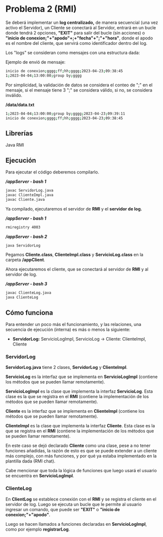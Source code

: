 # Problema 2 (RMI)

Se deberá implementar un **log centralizado,** de manera secuencial (una vez activo el Servidor), un Cliente se conectará al Servidor, entrará en un bucle donde tendrá 2 opciones, **"EXIT"** para salir del bucle (sin acciones) o **"inicio de conexion;"+"apodo"+;+"fecha"+";"+"hora"**, donde el apodo es el nombre del cliente, que servirá como identificador dentro del log.

Los "logs" se consideran como mensajes con una estructura dada:

Ejemplo de envió de mensaje:

```bash
inicio de conexion;gggg;ff;hh;gggg;2023-04-23;09:38:45
1;2023-04-04;13:00:00;group by;gggg
```

Por simplicidad, la validación de datos se considera el conteo de ";" en el mensaje, si el mensaje tiene 3 ";" se considera válido, si no, se considera inválido.

**/data/data.txt**

```bash
1;2023-04-04;13:00:00;group by;gggg;2023-04-23;09:39:11
inicio de conexion;gggg;ff;hh;gggg;2023-04-23;09:38:45
```

## Librerías

Java RMI

## Ejecución

Para ejecutar el código deberemos compilarlo.

**_/appServer - bash 1_**

```bash
javac ServidorLog.java
javac ClienteImpl.java
javac Cliente.java
```

Ya compilado, ejecutaremos el servidor de **RMI** y el **servidor de log.**

**_/appServer - bash 1_**

```bash
rmiregistry 4003
```

**_/appServer - bash 2_**

```bash
java ServidorLog
```

Pegamos **Cliente.class**, **ClienteImpl.class** y **ServicioLog.class** en la carpeta **/appClient**.

Ahora ejecutaremos el cliente, que se conectará al servidor de **RMI** y al servidor de log.

**_/appServer - bash 3_**

```bash
javac ClienteLog.java
java ClienteLog
```

## Cómo funciona

Para entender un poco más el funcionamiento, y las relaciones, una secuencia de ejecución (interna) es más o menos la siguiente:

- **ServidorLog:** ServicioLogImpl, ServicioLog -> Cliente: ClienteImpl, Cliente

### ServidorLog

**ServidorLog.java** tiene 2 clases, **ServidorLog** y **ClienteImpl**.

**ServicioLog** es la interfaz que se implementa en **ServicioLogImpl** (contiene los métodos que se pueden llamar remotamente).

**ServicioLogImpl** es la clase que implementa la interfaz **ServicioLog**. Esta clase es la que se registra en el **RMI** (contiene la implementación de los métodos que se pueden llamar remotamente).

**Cliente** es la interfaz que se implementa en **ClienteImpl** (contiene los métodos que se pueden llamar remotamente).

**ClienteImpl** es la clase que implementa la interfaz **Cliente**. Esta clase es la que se registra en el **RMI** (contiene la implementación de los métodos que se pueden llamar remotamente).

En este caso se dejó declarado **Cliente** como una clase, pese a no tener funciones añadidas, la razón de esto es que se puede extender a un cliente más complejo, con más funciones, y por qué ya estaba implementado en la plantilla dada (RMI chat).

Cabe mencionar que toda la lógica de funciones que luego usará el usuario se encuentra en **ServicioLogImpl**.

### ClienteLog

En **ClientLog** se establece conexión con el **RMI** y se registra el cliente en el servidor de log. Luego se ejecuta un bucle que le permite al usuario ingresar un comando, que puede ser **"EXIT"** o **"inicio de conexion;"+"apodo"**.

Luego se hacen llamados a funciones declaradas en **ServicioLogImpl**, como por ejemplo **registrarLog**.
